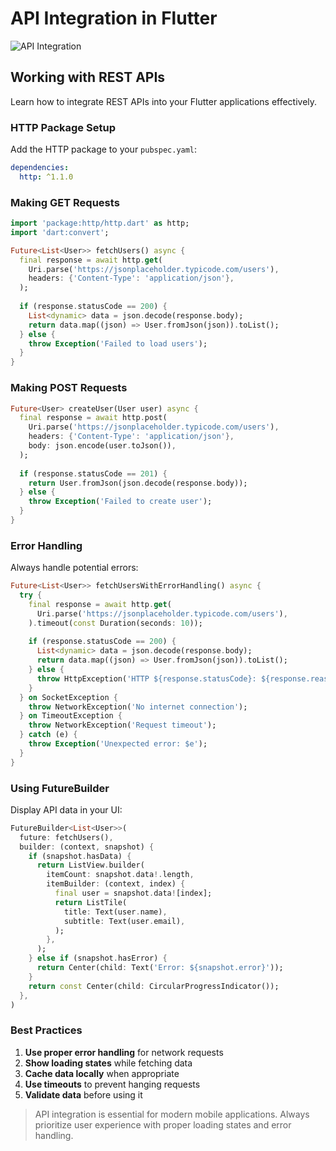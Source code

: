 # API Integration in Flutter

![API Integration](https://miro.medium.com/v2/resize:fit:1400/1*7M9bxaWVFUVvnMqXZLhj2g.png)

## Working with REST APIs

Learn how to integrate REST APIs into your Flutter applications effectively.

### HTTP Package Setup

Add the HTTP package to your `pubspec.yaml`:

```yaml
dependencies:
  http: ^1.1.0
```

### Making GET Requests

```dart
import 'package:http/http.dart' as http;
import 'dart:convert';

Future<List<User>> fetchUsers() async {
  final response = await http.get(
    Uri.parse('https://jsonplaceholder.typicode.com/users'),
    headers: {'Content-Type': 'application/json'},
  );
  
  if (response.statusCode == 200) {
    List<dynamic> data = json.decode(response.body);
    return data.map((json) => User.fromJson(json)).toList();
  } else {
    throw Exception('Failed to load users');
  }
}
```

### Making POST Requests

```dart
Future<User> createUser(User user) async {
  final response = await http.post(
    Uri.parse('https://jsonplaceholder.typicode.com/users'),
    headers: {'Content-Type': 'application/json'},
    body: json.encode(user.toJson()),
  );
  
  if (response.statusCode == 201) {
    return User.fromJson(json.decode(response.body));
  } else {
    throw Exception('Failed to create user');
  }
}
```

### Error Handling

Always handle potential errors:

```dart
Future<List<User>> fetchUsersWithErrorHandling() async {
  try {
    final response = await http.get(
      Uri.parse('https://jsonplaceholder.typicode.com/users'),
    ).timeout(const Duration(seconds: 10));
    
    if (response.statusCode == 200) {
      List<dynamic> data = json.decode(response.body);
      return data.map((json) => User.fromJson(json)).toList();
    } else {
      throw HttpException('HTTP ${response.statusCode}: ${response.reasonPhrase}');
    }
  } on SocketException {
    throw NetworkException('No internet connection');
  } on TimeoutException {
    throw NetworkException('Request timeout');
  } catch (e) {
    throw Exception('Unexpected error: $e');
  }
}
```

### Using FutureBuilder

Display API data in your UI:

```dart
FutureBuilder<List<User>>(
  future: fetchUsers(),
  builder: (context, snapshot) {
    if (snapshot.hasData) {
      return ListView.builder(
        itemCount: snapshot.data!.length,
        itemBuilder: (context, index) {
          final user = snapshot.data![index];
          return ListTile(
            title: Text(user.name),
            subtitle: Text(user.email),
          );
        },
      );
    } else if (snapshot.hasError) {
      return Center(child: Text('Error: ${snapshot.error}'));
    }
    return const Center(child: CircularProgressIndicator());
  },
)
```

### Best Practices

1. **Use proper error handling** for network requests
2. **Show loading states** while fetching data
3. **Cache data locally** when appropriate
4. **Use timeouts** to prevent hanging requests
5. **Validate data** before using it

> API integration is essential for modern mobile applications. Always prioritize user experience with proper loading states and error handling.